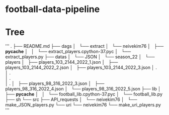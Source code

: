 # football-data-pipeline

# Tree
'''
.
├── README.md
├── dags
│   └── extract
│       └── neivekim76
│           ├── __pycache__
│           │   └── extract_players.cpython-37.pyc
│           └── extract_players.py
├── datas
│   └── JSON
│       └── season_22
│           └── players
│               ├── players_103_2144_2022_1.json
│               ├── players_103_2144_2022_2.json
│               ├── players_103_2144_2022_3.json
│               .  
│               .  
│               .  
│               .
│               ├── players_98_316_2022_3.json
│               ├── players_98_316_2022_4.json
│               └── players_98_316_2022_5.json
├── lib
│   ├── __pycache__
│   │   └── football_lib.cpython-37.pyc
│   └── football_lib.py
├── sh
└── src
    ├── API_requests
    │   └── neivekim76
    │       └── make_JSON_players.py
    └── uri
        └── neivekim76
            └── make_uri_players.py
'''
